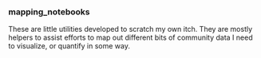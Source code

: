 ### mapping_notebooks

These are little utilities developed to scratch my own itch.
They are mostly helpers to assist efforts to map out different bits of community data I need to visualize, or quantify in some way.